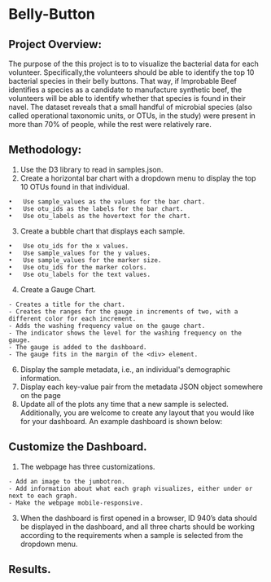 # Belly-Button
## Project Overview:
The purpose of the this project is to to visualize the bacterial data for each volunteer. Specifically,the volunteers should be able to identify the top 10 bacterial species in their belly buttons. That way, if Improbable Beef identifies a species as a candidate to manufacture synthetic beef, the volunteers will be able to identify whether that species is found in their navel.
The dataset reveals that a small handful of microbial species (also called operational taxonomic units, or OTUs, in the study) were present in more than 70% of people, while the rest were relatively rare.
## Methodology:
1.	Use the D3 library to read in samples.json.
2.	Create a horizontal bar chart with a dropdown menu to display the top 10 OTUs found in that individual.
```
•	Use sample_values as the values for the bar chart.
•	Use otu_ids as the labels for the bar chart.
•	Use otu_labels as the hovertext for the chart.
```  
3.	Create a bubble chart that displays each sample.
```
•	Use otu_ids for the x values.
•	Use sample_values for the y values.
•	Use sample_values for the marker size.
•	Use otu_ids for the marker colors.
•	Use otu_labels for the text values.
 ```   
4. Create a Gauge Chart.
```
- Creates a title for the chart.
- Creates the ranges for the gauge in increments of two, with a different color for each increment.
- Adds the washing frequency value on the gauge chart.
- The indicator shows the level for the washing frequency on the gauge.
- The gauge is added to the dashboard.
- The gauge fits in the margin of the <div> element.
``` 
6.	Display the sample metadata, i.e., an individual's demographic information.
7.	Display each key-value pair from the metadata JSON object somewhere on the page
8.	Update all of the plots any time that a new sample is selected.
Additionally, you are welcome to create any layout that you would like for your dashboard. An example dashboard is shown below:
## Customize the Dashboard.
1. The webpage has three customizations. 
```
- Add an image to the jumbotron.
- Add information about what each graph visualizes, either under or next to each graph.
- Make the webpage mobile-responsive.
```
3. When the dashboard is first opened in a browser, ID 940’s data should be displayed in the dashboard, and all three charts should be working according to the requirements when a sample is selected from the dropdown menu.
## Results.
    
    
